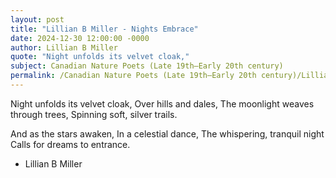 ```yaml
---
layout: post
title: "Lillian B Miller - Nights Embrace"
date: 2024-12-30 12:00:00 -0000
author: Lillian B Miller
quote: "Night unfolds its velvet cloak,"
subject: Canadian Nature Poets (Late 19th–Early 20th century)
permalink: /Canadian Nature Poets (Late 19th–Early 20th century)/Lillian B Miller/Lillian B Miller - Nights Embrace
---
```


Night unfolds its velvet cloak,
Over hills and dales,
The moonlight weaves through trees,
Spinning soft, silver trails.

And as the stars awaken,
In a celestial dance,
The whispering, tranquil night
Calls for dreams to entrance.

- Lillian B Miller
